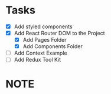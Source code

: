 # Tasks
- [x] Add styled components
- [x] Add React Router DOM to the Project
  - [x] Add Pages Folder 
  - [x] Add Components Folder
- [ ] Add Context Example
- [ ] Add Redux Tool Kit

# NOTE